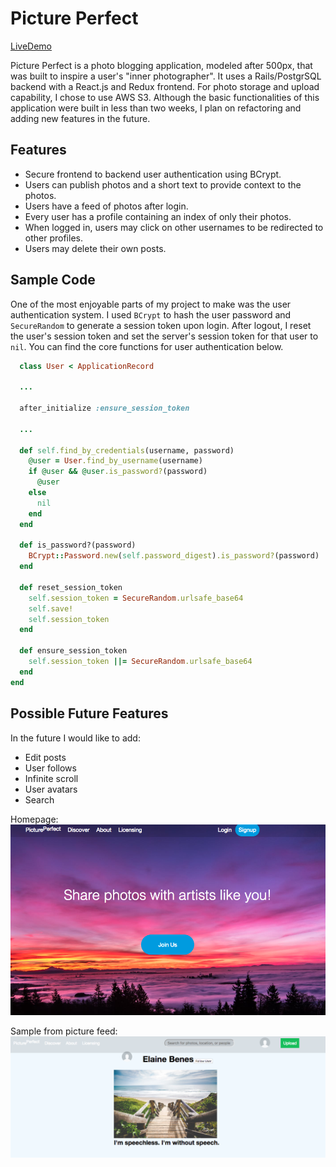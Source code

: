 # Picture Perfect

[LiveDemo](https://mypictureperfect.herokuapp.com/#/)

Picture Perfect is a photo blogging application, modeled after 500px, that was built to inspire a user's "inner photographer". It uses a Rails/PostgrSQL backend with a React.js and Redux frontend. For photo storage and upload capability, I chose to use AWS S3. Although the basic functionalities of this application were built in less than two weeks, I plan on refactoring and adding new features in the future.

## Features
* Secure frontend to backend user authentication using BCrypt.
* Users can publish photos and a short text to provide context to the photos.
* Users have a feed of photos after login.
* Every user has a profile containing an index of only their photos.
* When logged in, users may click on other usernames to be redirected to other profiles.
* Users may delete their own posts.

## Sample Code 
One of the most enjoyable parts of my project to make was the user authentication system. I used `BCrypt` to hash the user password and `SecureRandom` to generate a session token upon login. After logout, I reset the user's session token and set the server's session token for that user to `nil`. You can find the core functions for user authentication below. 

```ruby
  class User < ApplicationRecord

  ...

  after_initialize :ensure_session_token

  ...

  def self.find_by_credentials(username, password)
    @user = User.find_by_username(username)
    if @user && @user.is_password?(password)
      @user
    else
      nil
    end
  end

  def is_password?(password)
    BCrypt::Password.new(self.password_digest).is_password?(password)
  end

  def reset_session_token
    self.session_token = SecureRandom.urlsafe_base64
    self.save!
    self.session_token
  end

  def ensure_session_token
    self.session_token ||= SecureRandom.urlsafe_base64
  end
end 
```

## Possible Future Features
  In the future I would like to add:
  * Edit posts
  * User follows
  * Infinite scroll
  * User avatars
  * Search

Homepage: 
![Homepage]( ./homepage1.png "Homepage")

Sample from picture feed:
![Index]( ./index.png "Index")
